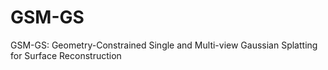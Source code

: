# GSM-GS
GSM-GS: Geometry-Constrained Single and Multi-view Gaussian Splatting for Surface Reconstruction
